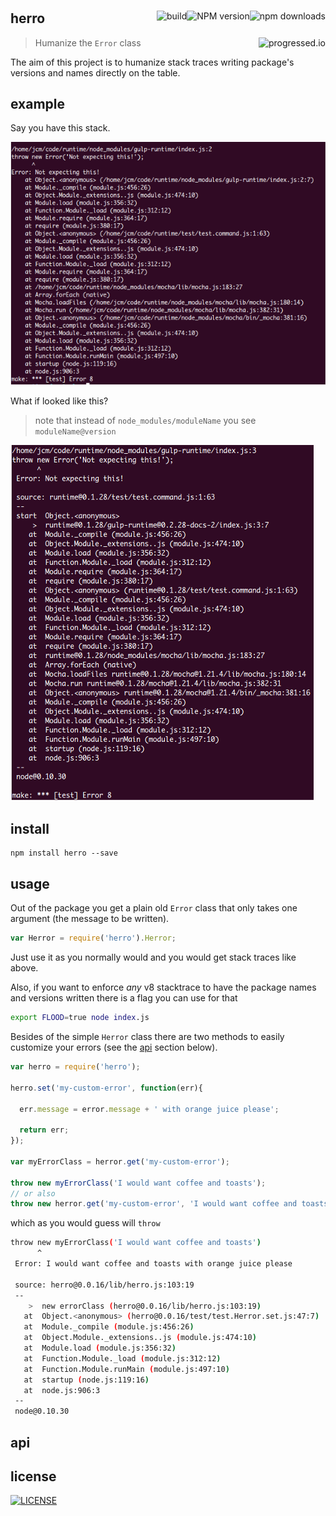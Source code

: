 #

[<img alt="npm downloads" src="http://img.shields.io/npm/dm/herro.svg?style=flat-square" align="right"/>](http://img.shields.io/npm/dm/herro.svg)
[<img alt="NPM version" src="http://img.shields.io/npm/v/herro.svg?style=flat-square" align="right"/>](http://www.npmjs.org/package/herro)
[<img alt="build" src="http://img.shields.io/travis/stringparser/herro/master.svg?style=flat-square" align="right"/>](https://travis-ci.org/stringparser/herro/builds)

## herro
> Humanize the `Error` class[<img alt="progressed.io" src="http://progressed.io/bar/50" align="right"/>](https://github.com/fehmicansaglam/progressed.io)

The aim of this project is to humanize stack traces writing package's versions and names directly on the table.

## example

Say you have this stack.

[<img src="./docs/example_stack.png" alt="center"/>](https://github.com/stringparser/runtime)

What if looked like this?
> note that instead of `node_modules/moduleName` you see `moduleName@version`

[<img src="./docs/example_stack2.png" alt="center"/>](https://github.com/stringparser/runtime)

## install

```
npm install herro --save
```

## usage

Out of the package you get a plain old `Error` class that only takes one argument (the message to be written).

```js
var Herror = require('herro').Herror;
```

Just use it as you normally would and you would get stack traces like above.

Also, if you want to enforce *any* v8 stacktrace to have the package names and versions written there is a flag you can use for that

```sh
export FLOOD=true node index.js
```

Besides of the simple `Herror` class there are two methods to easily customize your errors (see the [api](#api) section below).

```js
var herro = require('herro');

herro.set('my-custom-error', function(err){

  err.message = error.message + ' with orange juice please';

  return err;
});

var myErrorClass = herror.get('my-custom-error');

throw new myErrorClass('I would want coffee and toasts');
// or also
throw new herror.get('my-custom-error', 'I would want coffee and toasts')
```

which as you would guess will `throw`

```sh
throw new myErrorClass('I would want coffee and toasts')
      ^
 Error: I would want coffee and toasts with orange juice please

 source: herro@0.0.16/lib/herro.js:103:19
 --
    >  new errorClass (herro@0.0.16/lib/herro.js:103:19)
   at  Object.<anonymous> (herro@0.0.16/test/test.Herror.set.js:47:7)
   at  Module._compile (module.js:456:26)
   at  Object.Module._extensions..js (module.js:474:10)
   at  Module.load (module.js:356:32)
   at  Function.Module._load (module.js:312:12)
   at  Function.Module.runMain (module.js:497:10)
   at  startup (node.js:119:16)
   at  node.js:906:3
 --
 node@0.10.30
```

## api

## license

[<img alt="LICENSE" src="http://img.shields.io/npm/l/gulp-runtime.svg?style=flat-square"/>](http://opensource.org/licenses/MIT)
